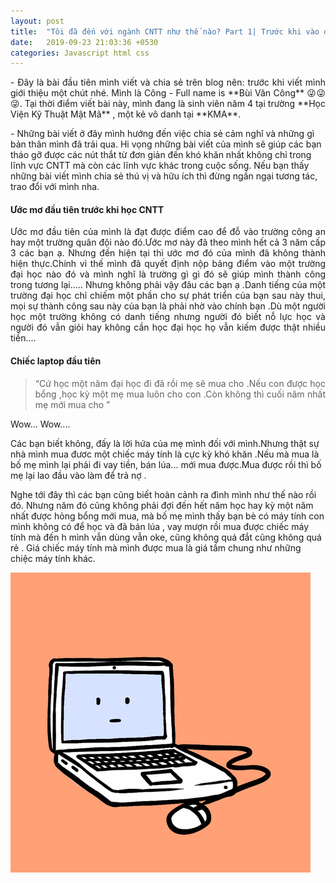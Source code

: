 ```yaml
---
layout: post
title:  "Tôi đã đến với ngành CNTT như thế nào? Part 1| Trước khi vào đại học"
date:   2019-09-23 21:03:36 +0530
categories: Javascript html css
---
```

<p style="text-align:justify;">
 - Đây là bài đầu tiên mình viết và chia sẻ trên blog nên: trước khi viết mình giới thiệu một chút nhé. Mình là Công - Full name is **Bùi Văn Công** 😜😜😜. Tại thời điểm viết bài này, mình đang là sinh viên năm 4 tại trường **Học Viện Kỹ Thuật Mật Mã** , một kẻ vô danh tại **KMA**. 
 </p>
 <p>
 - Những bài viết ở đây mình hướng đến việc chia sẻ cảm nghĩ và những gì bản thân mình đã trải qua. Hi vọng những bài viết của mình sẽ giúp các bạn tháo gỡ được các nút thắt từ đơn giản đến khó khăn nhất không chỉ trong lĩnh vực CNTT mà còn các lĩnh vực khác trong cuộc sống. Nếu bạn thấy những bài viết mình chia sẻ thú vị và hữu ích thì đừng ngần ngại tương tác, trao đổi với mình nha.
 </p>

 <h4> Ước mơ đầu tiên trước khi học CNTT</h4>
 <p style="text-align:justify;"> Ước mơ đầu tiên của mình là đạt được điểm cao để  đỗ  vào trường công an hay một trường quân đội nào đó.Ước mơ này đã theo mình hết cả 3 năm cấp 3 các bạn ạ. Nhưng đến hiện tại thì ước mơ đó của mình đã không thành hiện thực.Chính vì thế mình đã quyết định nộp bảng điểm vào một trường đại học nào đó và mình nghĩ là  trường gì gì đó sẽ giúp mình thành công trong tương lại..... Nhưng không phải vậy đâu các bạn ạ .Danh tiếng của một trường đại học chỉ chiếm một phần cho sự phát triển của bạn sau này thui, mọi sự thành công sau này của bạn là phải nhờ vào chính bạn .Dù một người học một trường không có danh tiếng nhưng người đó biết nỗ  lực học và người đó vẫn giỏi hay không cần học đại học họ vẫn kiếm được thật nhiều tiền.... </p>

 <h4>Chiếc laptop đầu tiên</h4>
<blockquote>
    <div style="text-align:justify;">
    “Cứ học một năm đại học đi đã rồi mẹ sẽ mua cho .Nếu con được học bổng ,học kỳ một mẹ mua luôn cho con .Còn không thì cuối năm nhất mẹ mới mua cho ”
    </div>
 </blockquote>

 Wow... Wow....

<p>
    Các bạn biết không, đấy là lời hứa của mẹ mình đối với mình.Nhưng thật sự nhà mình mua đươc một chiếc máy tính là cực kỳ khó khăn .Nếu mà mua là bố mẹ mình lại phải đi vay tiền, bán lúa... mới mua được.Mua được rồi thì bố mẹ lại lao đầu vào làm để trả nợ .
</p>

<p>
    Nghe tới đây thì các bạn cũng biết hoàn cảnh ra đình mình như thế nào rồi đó. Nhưng năm đó cũng không phải đợi đến hết năm học hay kỳ một năm nhất được hỏng bổng mới mua, mà bố mẹ mình thấy bạn bè có máy tính con mình không có để học  và đã bán lúa , vay mượn rồi mua được chiếc máy tính mà đến h mình vẫn dùng vẫn oke, cũng không quá đắt cũng không quá rẻ . Giá chiếc máy tính mà mình được mua là giá tầm chung như những chiệc máy tính khác.

</p>

![Laptopnumberone](/assets/pc.gif) 

<!-- 
<div style=" display: block;
  margin-left: auto;
  margin-right: auto;
  width: 50%;">
<div markdown=“1”>
![Laptopnumberone](/assets/pc.gif) 
</div>
</div>
--- -->

<p style="display: block;
  margin-left: auto;
  margin-right: auto;
  width: 50%;">
    
</p>